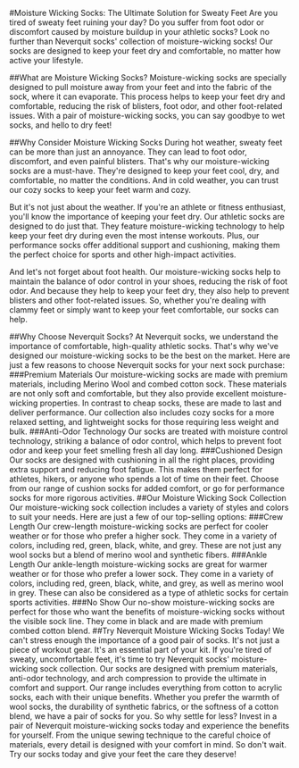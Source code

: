 #Moisture Wicking Socks: The Ultimate Solution for Sweaty Feet
Are you tired of sweaty feet ruining your day? Do you suffer from foot odor 
or discomfort caused by moisture buildup in your athletic socks? Look no further 
than Neverquit socks' collection of moisture-wicking socks! Our socks are 
designed to keep your feet dry and comfortable, no matter how active your 
lifestyle.

##What are Moisture Wicking Socks?
Moisture-wicking socks are specially designed to pull moisture away from 
your feet and into the fabric of the sock, where it can evaporate. This 
process helps to keep your feet dry and comfortable, reducing the risk of 
blisters, foot odor, and other foot-related issues. With a pair of moisture-wicking socks, you can say goodbye to wet socks, and hello to dry feet!

##Why Consider Moisture Wicking Socks
During hot weather, sweaty feet can be more than just an annoyance. They can lead to foot odor, discomfort, and even painful blisters. That's why our moisture-wicking socks are a must-have. They're designed to keep your feet cool, dry, and comfortable, no matter the conditions. And in cold weather, you can trust our cozy socks to keep your feet warm and cozy.

But it's not just about the weather. If you're an athlete or fitness enthusiast, you'll know the importance of keeping your feet dry. Our athletic socks are designed to do just that. They feature moisture-wicking technology to help keep your feet dry during even the most intense workouts. Plus, our performance socks offer additional support and cushioning, making them the perfect choice for sports and other high-impact activities.

And let's not forget about foot health. Our moisture-wicking socks help to maintain the balance of odor control in your shoes, reducing the risk of foot odor. And because they help to keep your feet dry, they also help to prevent blisters and other foot-related issues. So, whether you're dealing with clammy feet or simply want to keep your feet comfortable, our socks can help.

##Why Choose Neverquit Socks?
At Neverquit socks, we understand the importance of comfortable, 
high-quality athletic socks. That's why we've designed our moisture-wicking socks to 
be the best on the market. Here are just a few reasons to choose Neverquit 
socks for your next sock purchase:
###Premium Materials
Our moisture-wicking socks are made with premium materials, including 
Merino Wool and combed cotton sock. These materials are not only soft and 
comfortable, but they also provide excellent moisture-wicking properties. In contrast to cheap socks, these are made to last and deliver performance. Our collection also includes cozy socks for a more relaxed setting, and lightweight socks for those requiring less weight and bulk.
###Anti-Odor Technology
Our socks are treated with moisture control technology, striking a balance of odor control, which helps to prevent 
foot odor and keep your feet smelling fresh all day long.
###Cushioned Design
Our socks are designed with cushioning in all the right places, providing 
extra support and reducing foot fatigue. This makes them perfect for 
athletes, hikers, or anyone who spends a lot of time on their feet. Choose from our range of cushion socks for added comfort, or go for performance socks for more rigorous activities.
##Our Moisture Wicking Sock Collection
Our moisture-wicking sock collection includes a variety of styles and 
colors to suit your needs. Here are just a few of our top-selling options:
###Crew Length
Our crew-length moisture-wicking socks are perfect for cooler weather or 
for those who prefer a higher sock. They come in a variety of colors, 
including red, green, black, white, and grey. These are not just any wool socks but a blend of merino wool and synthetic fibers.
###Ankle Length
Our ankle-length moisture-wicking socks are great for warmer weather or for 
those who prefer a lower sock. They come in a variety of colors, including 
red, green, black, white, and grey, as well as merino wool in grey. These can also be considered as a type of athletic socks for certain sports activities.
###No Show
Our no-show moisture-wicking socks are perfect for those who want the 
benefits of moisture-wicking socks without the visible sock line. They come 
in black and are made with premium combed cotton blend.
##Try Neverquit Moisture Wicking Socks Today!
We can't stress enough the importance of a good pair of socks. It's not just a piece of workout gear. It's an essential part of your kit. If you're tired of sweaty, uncomfortable feet, it's time to try Neverquit  socks' moisture-wicking sock collection. Our socks are designed with  premium materials, anti-odor technology, and arch compression to provide the ultimate in comfort and support. Our range includes everything from cotton to acrylic socks, each with their unique benefits. Whether you prefer the warmth of wool socks, the durability of synthetic fabrics, or the softness of a cotton blend, we have a pair of socks for you. So why settle for less? Invest in a pair of Neverquit moisture-wicking socks today and experience the benefits for yourself. From the unique sewing technique to the careful choice of materials, every detail is designed with your comfort in mind. So don't wait. Try our socks today and give your feet the care they deserve!